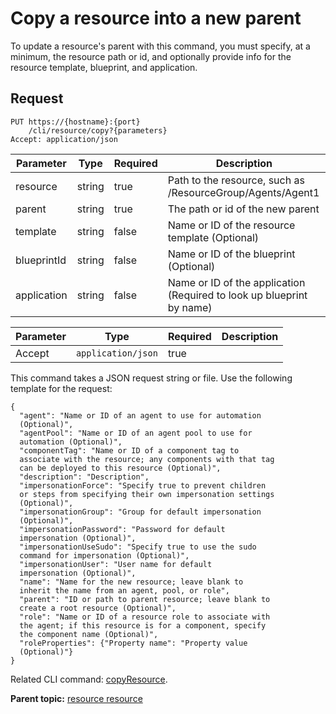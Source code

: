 # Copy a resource into a new parent

To update a resource's parent with this command, you must specify, at a minimum, the resource path or id, and optionally provide info for the resource template, blueprint, and application.

## Request

```
PUT https://{hostname}:{port}
    /cli/resource/copy?{parameters}
Accept: application/json

```

|Parameter|Type|Required|Description|
|---------|----|--------|-----------|
|resource|string|true|Path to the resource, such as /ResourceGroup/Agents/Agent1|
|parent|string|true|The path or id of the new parent|
|template|string|false|Name or ID of the resource template \(Optional\)|
|blueprintId|string|false|Name or ID of the blueprint \(Optional\)|
|application|string|false|Name or ID of the application \(Required to look up blueprint by name\)|

|Parameter|Type|Required|Description|
|---------|----|--------|-----------|
|Accept|`application/json`|true| |

This command takes a JSON request string or file. Use the following template for the request:

```
{
  "agent": "Name or ID of an agent to use for automation 
  (Optional)",
  "agentPool": "Name or ID of an agent pool to use for 
  automation (Optional)",
  "componentTag": "Name or ID of a component tag to 
  associate with the resource; any components with that tag 
  can be deployed to this resource (Optional)",
  "description": "Description",
  "impersonationForce": "Specify true to prevent children 
  or steps from specifying their own impersonation settings 
  (Optional)",
  "impersonationGroup": "Group for default impersonation 
  (Optional)",
  "impersonationPassword": "Password for default 
  impersonation (Optional)",
  "impersonationUseSudo": "Specify true to use the sudo 
  command for impersonation (Optional)",
  "impersonationUser": "User name for default 
  impersonation (Optional)",
  "name": "Name for the new resource; leave blank to 
  inherit the name from an agent, pool, or role",
  "parent": "ID or path to parent resource; leave blank to 
  create a root resource (Optional)",
  "role": "Name or ID of a resource role to associate with 
  the agent; if this resource is for a component, specify 
  the component name (Optional)",
  "roleProperties": {"Property name": "Property value 
  (Optional)"}
}

```

Related CLI command: [copyResource](udclient_copyresource.md).

**Parent topic:** [resource resource](../../com.ibm.udeploy.api.doc/topics/rest_cli_resource.md)

